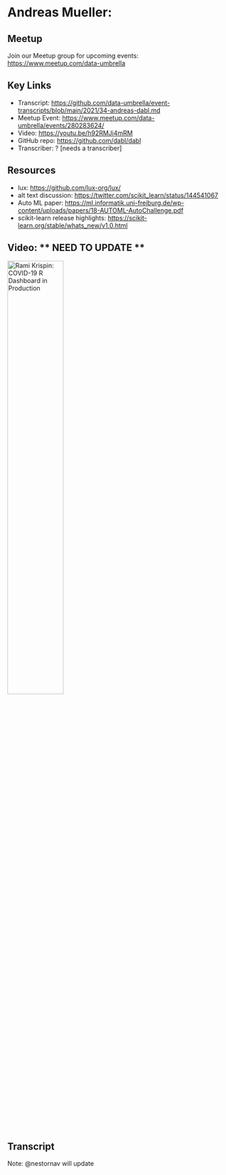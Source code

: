 # Andreas Mueller:  

## Meetup
Join our Meetup group for upcoming events:
https://www.meetup.com/data-umbrella

## Key Links
- Transcript:  https://github.com/data-umbrella/event-transcripts/blob/main/2021/34-andreas-dabl.md
- Meetup Event:  https://www.meetup.com/data-umbrella/events/280283624/
- Video:  https://youtu.be/h92RMJi4mRM
- GitHub repo:   https://github.com/dabl/dabl
- Transcriber:  ? [needs a transcriber]

## Resources
- lux:  https://github.com/lux-org/lux/
- alt text discussion:  https://twitter.com/scikit_learn/status/144541067
- Auto ML paper: https://ml.informatik.uni-freiburg.de/wp-content/uploads/papers/18-AUTOML-AutoChallenge.pdf
- scikit-learn release highlights: https://scikit-learn.org/stable/whats_new/v1.0.html

## Video:   ** NEED TO UPDATE **

<a href="http://www.youtube.com/watch?feature=player_embedded&v=gMchDJP0yEI" target="_blank"><img src="http://img.youtube.com/vi/XKNdXN-Jfmo/0.jpg" 
alt="Rami Krispin: COVID-19 R Dashboard in Production" width="50%" /></a>

## Transcript


Note:  @nestornav will update
